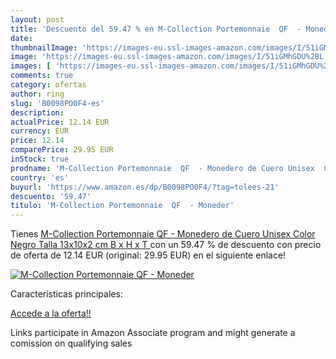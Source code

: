```yaml
---
layout: post
title: 'Descuento del 59.47 % en M-Collection Portemonnaie  QF  - Moneder'
date: 
thumbnailImage: 'https://images-eu.ssl-images-amazon.com/images/I/51iGMhGDU%2BL._SL200_.jpg'
image: 'https://images-eu.ssl-images-amazon.com/images/I/51iGMhGDU%2BL._SL200_.jpg'
images: [ 'https://images-eu.ssl-images-amazon.com/images/I/51iGMhGDU%2BL._SL200_.jpg' ]
comments: true
category: ofertas
author: ring
slug: 'B0098PO0F4-es'
description:
actualPrice: 12.14 EUR
currency: EUR
price: 12.14
comparePrice: 29.95 EUR
inStock: true
prodname: 'M-Collection Portemonnaie  QF  - Monedero de Cuero Unisex  Color Negro  Talla 13x10x2 cm  B x H x T '
country: 'es'
buyurl: 'https://www.amazon.es/dp/B0098PO0F4/?tag=tolees-21'
descuento: '59.47'
titulo: 'M-Collection Portemonnaie  QF  - Moneder'
---
```


Tienes [M-Collection Portemonnaie  QF  - Monedero de Cuero Unisex  Color Negro  Talla 13x10x2 cm  B x H x T ](https://www.amazon.es/dp/B0098PO0F4/?tag=tolees-21) con un 59.47 % de descuento con precio de oferta de 12.14 EUR (original: 29.95 EUR) en el siguiente enlace!

[![M-Collection Portemonnaie  QF  - Moneder](https://images-eu.ssl-images-amazon.com/images/I/51iGMhGDU%2BL._SL200_.jpg)](https://www.amazon.es/dp/B0098PO0F4/?tag=tolees-21)

Características principales:


[Accede a la oferta!!](https://www.amazon.es/dp/B0098PO0F4/?tag=tolees-21)

Links participate in Amazon Associate program and might generate a comission on qualifying sales


